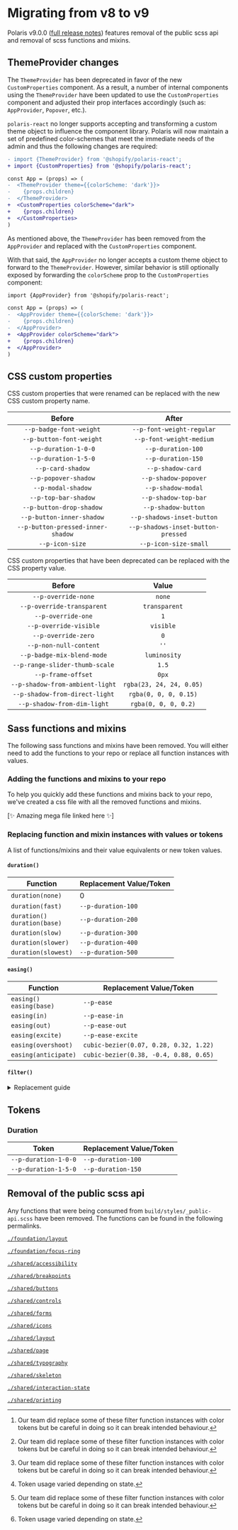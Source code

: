 # Migrating from v8 to v9

Polaris v9.0.0 ([full release notes](https://github.com/Shopify/polaris-react/releases/tag/v9.0.0)) features removal of the public scss api and removal of scss functions and mixins.

## ThemeProvider changes

The `ThemeProvider` has been deprecated in favor of the new `CustomProperties` component. As a result, a number of internal components using the `ThemeProvider` have been updated to use the `CustomProperties` component and adjusted their prop interfaces accordingly (such as: `AppProvider`, `Popover`, etc.).

`polaris-react` no longer supports accepting and transforming a custom theme object to influence the component library. Polaris will now maintain a set of predefined color-schemes that meet the immediate needs of the admin and thus the following changes are required:

```diff
- import {ThemeProvider} from '@shopify/polaris-react';
+ import {CustomProperties} from '@shopify/polaris-react';

const App = (props) => (
-  <ThemeProvider theme={{colorScheme: 'dark'}}>
-    {props.children}
-  </ThemeProvider>
+  <CustomProperties colorScheme="dark">
+    {props.children}
+  </CustomProperties>
)
```

As mentioned above, the `ThemeProvider` has been removed from the `AppProvider` and replaced with the `CustomProperties` component.

With that said, the `AppProvider` no longer accepts a custom theme object to forward to the `ThemeProvider`. However, similar behavior is still optionally exposed by forwarding the `colorScheme` prop to the `CustomProperties` component:

```diff
import {AppProvider} from '@shopify/polaris-react';

const App = (props) => (
-  <AppProvider theme={{colorScheme: 'dark'}}>
-    {props.children}
-  </AppProvider>
+  <AppProvider colorScheme="dark">
+    {props.children}
+  </AppProvider>
)
```

## CSS custom properties

CSS custom properties that were renamed can be replaced with the new CSS custom property name.

|              Before               |               After                |
| :-------------------------------: | :--------------------------------: |
|      `--p-badge-font-weight`      |     `--p-font-weight-regular`      |
|     `--p-button-font-weight`      |      `--p-font-weight-medium`      |
|       `--p-duration-1-0-0`        |         `--p-duration-100`         |
|       `--p-duration-1-5-0`        |         `--p-duration-150`         |
|         `--p-card-shadow`         |         `--p-shadow-card`          |
|       `--p-popover-shadow`        |        `--p-shadow-popover`        |
|        `--p-modal-shadow`         |         `--p-shadow-modal`         |
|       `--p-top-bar-shadow`        |        `--p-shadow-top-bar`        |
|     `--p-button-drop-shadow`      |        `--p-shadow-button`         |
|     `--p-button-inner-shadow`     |     `--p-shadows-inset-button`     |
| `--p-button-pressed-inner-shadow` | `--p-shadows-inset-button-pressed` |
|          `--p-icon-size`          |       `--p-icon-size-small`        |

CSS custom properties that have been deprecated can be replaced with the CSS property value.

|             Before              |          Value           |
| :-----------------------------: | :----------------------: |
|       `--p-override-none`       |          `none`          |
|   `--p-override-transparent`    |      `transparent`       |
|       `--p-override-one`        |           `1`            |
|     `--p-override-visible`      |        `visible`         |
|       `--p-override-zero`       |           `0`            |
|     `--p-non-null-content`      |           `''`           |
|   `--p-badge-mix-blend-mode`    |       `luminosity`       |
| `--p-range-slider-thumb-scale`  |          `1.5`           |
|       `--p-frame-offset`        |          `0px`           |
| `--p-shadow-from-ambient-light` | `rgba(23, 24, 24, 0.05)` |
| `--p-shadow-from-direct-light`  |  `rgba(0, 0, 0, 0.15)`   |
|   `--p-shadow-from-dim-light`   |   `rgba(0, 0, 0, 0.2)`   |

## Sass functions and mixins

The following sass functions and mixins have been removed. You will either need to add the functions to your repo or replace all function instances with values.

### Adding the functions and mixins to your repo

To help you quickly add these functions and mixins back to your repo, we've created a css file with all the removed functions and mixins.

[✨ Amazing mega file linked here ✨]

### Replacing function and mixin instances with values or tokens

A list of functions/mixins and their value equivalents or new token values.

#### `duration()`

| Function                         | Replacement Value/Token |
| -------------------------------- | ----------------------- |
| `duration(none)`                 | 0                       |
| `duration(fast)`                 | `--p-duration-100`      |
| `duration()`<br>`duration(base)` | `--p-duration-200`      |
| `duration(slow)`                 | `--p-duration-300`      |
| `duration(slower)`               | `--p-duration-400`      |
| `duration(slowest)`              | `--p-duration-500`      |

#### `easing()`

| Function                     | Replacement Value/Token                |
| ---------------------------- | -------------------------------------- |
| `easing()`<br>`easing(base)` | `--p-ease`                             |
| `easing(in)`                 | `--p-ease-in`                          |
| `easing(out)`                | `--p-ease-out`                         |
| `easing(excite)`             | `--p-ease-excite`                      |
| `easing(overshoot)`          | `cubic-bezier(0.07, 0.28, 0.32, 1.22)` |
| `easing(anticipate)`         | `cubic-bezier(0.38, -0.4, 0.88, 0.65)` |

#### `filter()`

<details>
<summary>Replacement guide</summary>

| Function                                         | Replacement Value/Token                                                                                                                                                                          |
| ------------------------------------------------ | ------------------------------------------------------------------------------------------------------------------------------------------------------------------------------------------------ |
| `filter('purple', 'text')`                       | `brightness(0) saturate(100%) invert(29%) sepia(3%) saturate(2843%) hue-rotate(223deg) brightness(92%) contrast(86%)`                                                                            |
| `filter('purple', 'darker')`                     | `brightness(0) saturate(100%) invert(8%) sepia(38%) saturate(6605%) hue-rotate(265deg) brightness(99%) contrast(124%)`                                                                           |
| `filter('purple', 'dark')`                       | `brightness(0) saturate(100%) invert(12%) sepia(46%) saturate(4964%) hue-rotate(258deg) brightness(101%) contrast(93%)`                                                                          |
| `filter('purple')`<br>`filter('purple', 'base')` | `brightness(0) saturate(100%) invert(49%) sepia(77%) saturate(1864%) hue-rotate(229deg) brightness(91%) contrast(91%)`                                                                           |
| `filter('purple', 'light')`                      | `brightness(0) saturate(100%) invert(82%) sepia(13%) saturate(1535%) hue-rotate(203deg) brightness(103%) contrast(104%)`                                                                         |
| `filter('purple', 'lighter')`                    | `brightness(0) saturate(100%) invert(84%) sepia(15%) saturate(135%) hue-rotate(219deg) brightness(110%) contrast(98%)`                                                                           |
| `filter('indigo', 'text')`                       | `brightness(0) saturate(100%) invert(24%) sepia(11%) saturate(1035%) hue-rotate(195deg) brightness(97%) contrast(94%)`                                                                           |
| `filter('indigo', 'darker')`                     | `brightness(0) saturate(100%) invert(5%) sepia(81%) saturate(5060%) hue-rotate(229deg) brightness(72%) contrast(111%)`                                                                           |
| `filter('indigo', 'dark')`                       | `brightness(0) saturate(100%) invert(17%) sepia(28%) saturate(4409%) hue-rotate(218deg) brightness(87%) contrast(98%)`                                                                           |
| `filter('indigo')`<br>`filter('indigo', 'base')` | `brightness(0) saturate(100%) invert(45%) sepia(17%) saturate(1966%) hue-rotate(194deg) brightness(88%) contrast(84%)`                                                                           |
| `filter('indigo', 'light')`                      | `brightness(0) saturate(100%) invert(82%) sepia(37%) saturate(4261%) hue-rotate(194deg) brightness(111%) contrast(92%)`                                                                          |
| `filter('indigo', 'lighter')`                    | `brightness(0) saturate(100%) invert(100%) sepia(25%) saturate(1090%) hue-rotate(179deg) brightness(100%) contrast(96%)`                                                                         |
| `filter('blue', 'text')`                         | `brightness(0) saturate(100%) invert(27%) sepia(13%) saturate(709%) hue-rotate(158deg) brightness(96%) contrast(89%)`                                                                            |
| `filter('blue', 'darker')`                       | `brightness(0) saturate(100%) invert(5%) sepia(33%) saturate(5606%) hue-rotate(195deg) brightness(97%) contrast(102%)`                                                                           |
| `filter('blue', 'dark')`                         | `brightness(0) saturate(100%) invert(22%) sepia(70%) saturate(1308%) hue-rotate(182deg) brightness(94%) contrast(101%)`                                                                          |
| `filter('blue')`<br>`filter('blue', 'base')`     | `brightness(0) saturate(100%) invert(19%) sepia(98%) saturate(2885%) hue-rotate(190deg) brightness(99%) contrast(101%)`                                                                          |
| `filter('blue', 'light')`                        | `brightness(0) saturate(100%) invert(80%) sepia(7%) saturate(1832%) hue-rotate(178deg) brightness(108%) contrast(96%)`                                                                           |
| `filter('blue', 'lighter')`                      | `brightness(0) saturate(100%) invert(100%) sepia(94%) saturate(686%) hue-rotate(175deg) brightness(103%) contrast(96%)`                                                                          |
| `filter('teal', 'text')`                         | `brightness(0) saturate(100%) invert(31%) sepia(11%) saturate(665%) hue-rotate(128deg) brightness(94%) contrast(93%)`                                                                            |
| `filter('teal', 'darker')`                       | `brightness(0) saturate(100%) invert(15%) sepia(23%) saturate(2237%) hue-rotate(141deg) brightness(96%) contrast(104%)`                                                                          |
| `filter('teal', 'dark')`                         | `brightness(0) saturate(100%) invert(28%) sepia(83%) saturate(3919%) hue-rotate(168deg) brightness(93%) contrast(101%)`                                                                          |
| `filter('teal')`<br>`filter('teal', 'base')`     | `brightness(0) saturate(100%) invert(72%) sepia(8%) saturate(2838%) hue-rotate(130deg) brightness(92%) contrast(87%)`                                                                            |
| `filter('teal', 'light')`                        | `brightness(0) saturate(100%) invert(95%) sepia(12%) saturate(683%) hue-rotate(122deg) brightness(97%) contrast(91%)`                                                                            |
| `filter('teal', 'lighter')`                      | `brightness(0) saturate(100%) invert(87%) sepia(5%) saturate(1124%) hue-rotate(173deg) brightness(114%) contrast(92%)`                                                                           |
| `filter('green', 'text')`                        | `brightness(0) saturate(100%) invert(30%) sepia(8%) saturate(1010%) hue-rotate(63deg) brightness(91%) contrast(91%)`                                                                             |
| `filter('green', 'darker')`                      | `brightness(0) saturate(100%) invert(15%) sepia(32%) saturate(727%) hue-rotate(118deg) brightness(93%) contrast(91%)`                                                                            |
| `filter('green', 'dark')`                        | `brightness(0) saturate(100%) invert(18%) sepia(75%) saturate(6649%) hue-rotate(155deg) brightness(97%) contrast(87%)`                                                                           |
| `filter('green')`<br>`filter('green', 'base')`   | `brightness(0) saturate(100%) invert(56%) sepia(10%) saturate(2637%) hue-rotate(64deg) brightness(106%) contrast(91%)`                                                                           |
| `filter('green', 'light')`                       | `brightness(0) saturate(100%) invert(93%) sepia(15%) saturate(599%) hue-rotate(52deg) brightness(93%) contrast(93%)`                                                                             |
| `filter('green', 'lighter')`                     | `brightness(0) saturate(100%) invert(92%) sepia(51%) saturate(187%) hue-rotate(46deg) brightness(108%) contrast(89%)`                                                                            |
| `filter('yellow', 'text')`                       | `brightness(0) saturate(100%) invert(28%) sepia(42%) saturate(413%) hue-rotate(11deg) brightness(97%) contrast(91%)`                                                                             |
| `filter('yellow', 'darker')`                     | `brightness(0) saturate(100%) invert(19%) sepia(75%) saturate(981%) hue-rotate(17deg) brightness(103%) contrast(103%)`                                                                           |
| `filter('yellow', 'dark')`                       | `brightness(0) saturate(100%) invert(37%) sepia(51%) saturate(709%) hue-rotate(0deg) brightness(93%) contrast(89%)`                                                                              |
| `filter('yellow')`<br>`filter('yellow', 'base')` | `brightness(0) saturate(100%) invert(65%) sepia(91%) saturate(530%) hue-rotate(5deg) brightness(100%) contrast(100%)`                                                                            |
| `filter('yellow', 'light')`                      | `brightness(0) saturate(100%) invert(77%) sepia(72%) saturate(246%) hue-rotate(355deg) brightness(103%) contrast(107%)`                                                                          |
| `filter('yellow', 'lighter')`                    | `brightness(0) saturate(100%) invert(88%) sepia(27%) saturate(234%) hue-rotate(357deg) brightness(103%) contrast(98%)`                                                                           |
| `filter('orange', 'text')`                       | `brightness(0) saturate(100%) invert(23%) sepia(18%) saturate(1092%) hue-rotate(348deg) brightness(99%) contrast(84%)`                                                                           |
| `filter('orange', 'darker')`                     | `brightness(0) saturate(100%) invert(9%) sepia(83%) saturate(1926%) hue-rotate(356deg) brightness(98%) contrast(99%)`                                                                            |
| `filter('orange', 'dark')`                       | `brightness(0) saturate(100%) invert(29%) sepia(94%) saturate(1431%) hue-rotate(5deg) brightness(96%) contrast(82%)`                                                                             |
| `filter('orange')`<br>`filter('orange', 'base')` | `brightness(0) saturate(100%) invert(54%) sepia(86%) saturate(416%) hue-rotate(340deg) brightness(105%) contrast(91%)`                                                                           |
| `filter('orange', 'light')`                      | `brightness(0) saturate(100%) invert(77%) sepia(39%) saturate(483%) hue-rotate(335deg) brightness(101%) contrast(103%)`                                                                          |
| `filter('orange', 'lighter')`                    | `brightness(0) saturate(100%) invert(93%) sepia(11%) saturate(918%) hue-rotate(312deg) brightness(107%) contrast(98%)`                                                                           |
| `filter('red', 'text')`                          | `brightness(0) saturate(100%) invert(22%) sepia(9%) saturate(2068%) hue-rotate(325deg) brightness(92%) contrast(83%)`                                                                            |
| `filter('red', 'darker')`                        | `brightness(0) saturate(100%) invert(12%) sepia(100%) saturate(5699%) hue-rotate(353deg) brightness(75%) contrast(101%)`                                                                         |
| `filter('red', 'dark')`                          | `brightness(0) saturate(100%) invert(12%) sepia(100%) saturate(5699%) hue-rotate(353deg) brightness(75%) contrast(101%)`                                                                         |
| `filter('red')`<br>`filter('red', 'base')`       | `brightness(0) saturate(100%) invert(28%) sepia(67%) saturate(3622%) hue-rotate(353deg) brightness(89%) contrast(95%)`                                                                           |
| `filter('red', 'light')`                         | `brightness(0) saturate(100%) invert(80%) sepia(9%) saturate(2561%) hue-rotate(313deg) brightness(101%) contrast(99%)`                                                                           |
| `filter('red', 'lighter')`                       | `brightness(0) saturate(100%) invert(89%) sepia(21%) saturate(137%) hue-rotate(324deg) brightness(102%) contrast(97%)`                                                                           |
| `filter('ink')`<br>`filter('ink', 'base')`       | `brightness(0) saturate(100%) invert(10%) sepia(10%) saturate(2259%) hue-rotate(171deg) brightness(99%) contrast(84%)`                                                                           |
| `filter('ink', 'light')`                         | `brightness(0) saturate(100%) invert(32%) sepia(9%) saturate(1069%) hue-rotate(173deg) brightness(83%) contrast(84%)`                                                                            |
| `filter('ink', 'lighter')`                       | `brightness(0) saturate(100%) invert(45%) sepia(8%) saturate(825%) hue-rotate(166deg) brightness(95%) contrast(90%)`                                                                             |
| `filter('ink', 'lightest')`                      | `brightness(0) saturate(100%) invert(68%) sepia(18%) saturate(246%) hue-rotate(169deg) brightness(88%) contrast(90%)`                                                                            |
| `filter('sky', 'dark')`                          | `brightness(0) saturate(100%) invert(86%) sepia(4%) saturate(502%) hue-rotate(167deg) brightness(96%) contrast(91%)`                                                                             |
| `filter('sky')`<br>`filter('sky', 'base')`       | `brightness(0) saturate(100%) invert(100%) sepia(95%) saturate(336%) hue-rotate(175deg) brightness(97%) contrast(87%)`                                                                           |
| `filter('sky', 'light')`                         | `brightness(0) saturate(100%) invert(99%) sepia(12%) saturate(467%) hue-rotate(174deg) brightness(99%) contrast(96%)`                                                                            |
| `filter('sky', 'lighter')`                       | `brightness(0) saturate(100%) invert(99%) sepia(1%) saturate(159%) hue-rotate(170deg) brightness(99%) contrast(99%)`                                                                             |
| `filter('black')`<br>`filter('black', 'base')`   | `brightness(0) saturate(100%)`                                                                                                                                                                   |
| `filter('white')`<br>`filter('white', 'base')`   | `brightness(0) saturate(100%) invert(100%)`<br><br>`--p-icon-on-interactive`[^1]                                                                                                                 |
| `filter('icon')`<br>`filter('icon', 'base')`     | `brightness(0) saturate(100%) invert(36%) sepia(13%) saturate(137%) hue-rotate(169deg) brightness(95%) contrast(87%)`<br><br>`--p-icon`[^1]                                                      |
| `filter('action')`<br>`filter('action', 'base')` | `brightness(0) saturate(100%) invert(20%) sepia(59%) saturate(5557%) hue-rotate(162deg) brightness(95%) contrast(101%)`<br><br>`--p-action-primary`[^1][^2]<br>`--p-icon-on-interactive`[^1][^2] |

[^1]: Our team did replace some of these filter function instances with color tokens but be careful in doing so it can break intended behaviour.
[^2]: Token usage varied depending on state.

</details>

## Tokens

### Duration

| Token                | Replacement Value/Token |
| -------------------- | ----------------------- |
| `--p-duration-1-0-0` | `--p-duration-100`      |
| `--p-duration-1-5-0` | `--p-duration-150`      |

## Removal of the public scss api

Any functions that were being consumed from `build/styles/_public-api.scss` have been removed. The functions can be found in the following permalinks.

[`./foundation/layout`](https://github.com/Shopify/polaris-react/blob/e2e6cb263bac1c5c1e607a6f6bd949a2d349d197/src/styles/foundation/_layout.scss)

[`./foundation/focus-ring`](https://github.com/Shopify/polaris-react/blob/e2e6cb263bac1c5c1e607a6f6bd949a2d349d197/src/styles/foundation/_focus-ring.scss)

[`./shared/accessibility`](https://github.com/Shopify/polaris-react/blob/e2e6cb263bac1c5c1e607a6f6bd949a2d349d197/src/styles/shared/_accessibility.scss)

[`./shared/breakpoints`](https://github.com/Shopify/polaris-react/blob/e2e6cb263bac1c5c1e607a6f6bd949a2d349d197/src/styles/shared/_breakpoints.scss)

[`./shared/buttons`](https://github.com/Shopify/polaris-react/blob/e2e6cb263bac1c5c1e607a6f6bd949a2d349d197/src/styles/shared/_buttons.scss)

[`./shared/controls`](https://github.com/Shopify/polaris-react/blob/e2e6cb263bac1c5c1e607a6f6bd949a2d349d197/src/styles/shared/_controls.scss)

[`./shared/forms`](https://github.com/Shopify/polaris-react/blob/e2e6cb263bac1c5c1e607a6f6bd949a2d349d197/src/styles/shared/_forms.scss)

[`./shared/icons`](https://github.com/Shopify/polaris-react/blob/e2e6cb263bac1c5c1e607a6f6bd949a2d349d197/src/styles/shared/_icons.scss)

[`./shared/layout`](https://github.com/Shopify/polaris-react/blob/e2e6cb263bac1c5c1e607a6f6bd949a2d349d197/src/styles/shared/_layout.scss)

[`./shared/page`](https://github.com/Shopify/polaris-react/blob/e2e6cb263bac1c5c1e607a6f6bd949a2d349d197/src/styles/shared/_page.scss)

[`./shared/typography`](https://github.com/Shopify/polaris-react/blob/e2e6cb263bac1c5c1e607a6f6bd949a2d349d197/src/styles/shared/_typography.scss)

[`./shared/skeleton`](https://github.com/Shopify/polaris-react/blob/e2e6cb263bac1c5c1e607a6f6bd949a2d349d197/src/styles/shared/_skeleton.scss)

[`./shared/interaction-state`](https://github.com/Shopify/polaris-react/blob/e2e6cb263bac1c5c1e607a6f6bd949a2d349d197/src/styles/shared/_interaction-state.scss)

[`./shared/printing`](https://github.com/Shopify/polaris-react/blob/e2e6cb263bac1c5c1e607a6f6bd949a2d349d197/src/styles/shared/_printing.scss)
